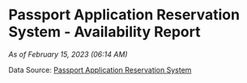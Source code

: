# Passport Application Reservation System - Availability Report

*As of February 15, 2023 (06:14 AM)*

Data Source: [Passport Application Reservation System](https://eservices.immigration.gov.lk:8443/appointment/pages/reservationApplication.xhtml)